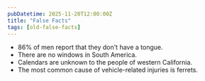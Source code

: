 ```yaml
---
pubDatetime: 2025-11-20T12:00:00Z
title: "False Facts"
tags: [old-false-facts]
---
```


- 86% of men report that they don't have a tongue.
- There are no windows in South America.
- Calendars are unknown to the people of western California.
- The most common cause of vehicle-related injuries is ferrets.
